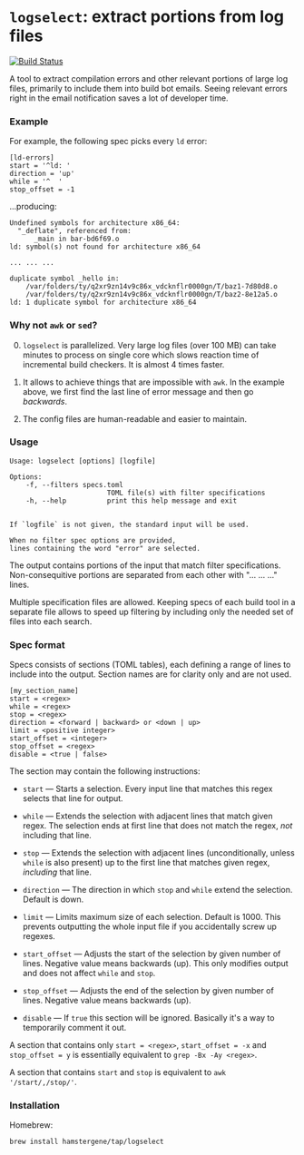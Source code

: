 # `logselect`: extract portions from log files

[![Build Status](https://travis-ci.org/hamstergene/logselect.svg?branch=master)](https://travis-ci.org/hamstergene/logselect)

A tool to extract compilation errors and other relevant portions of large log files, primarily to include them into build bot emails. Seeing relevant errors right in the email notification saves a lot of developer time.

### Example

For example, the following spec picks every `ld` error:

    [ld-errors]
    start = '^ld: '
    direction = 'up'
    while = '^  '
    stop_offset = -1

...producing:

    Undefined symbols for architecture x86_64:
      "_deflate", referenced from:
          _main in bar-bd6f69.o
    ld: symbol(s) not found for architecture x86_64

    ... ... ...

    duplicate symbol _hello in:
        /var/folders/ty/q2xr9zn14v9c86x_vdcknflr0000gn/T/baz1-7d80d8.o
        /var/folders/ty/q2xr9zn14v9c86x_vdcknflr0000gn/T/baz2-8e12a5.o
    ld: 1 duplicate symbol for architecture x86_64



### Why not `awk` or `sed`?

0. `logselect` is parallelized. Very large log files (over 100 MB) can take minutes to process on single core which slows reaction time of incremental build checkers. It is almost 4 times faster.

0. It allows to achieve things that are impossible with `awk`. In the example above, we first find the last line of error message and then go *backwards*.

0. The config files are human-readable and easier to maintain. 

### Usage

    Usage: logselect [options] [logfile]

    Options:
        -f, --filters specs.toml
                            TOML file(s) with filter specifications
        -h, --help          print this help message and exit


    If `logfile` is not given, the standard input will be used.

    When no filter spec options are provided,
    lines containing the word "error" are selected.

The output contains portions of the input that match filter specifications. Non-consequitive portions are separated from each other with "... ... ..." lines.

Multiple specification files are allowed. Keeping specs of each build tool in a separate file allows to speed up filtering by including only the needed set of files into each search.

### Spec format

Specs consists of sections (TOML tables), each defining a range of lines to include into the output. Section names are for clarity only and are not used.

    [my_section_name]
    start = <regex>
    while = <regex>
    stop = <regex>
    direction = <forward | backward> or <down | up>
    limit = <positive integer>
    start_offset = <integer>
    stop_offset = <regex>
    disable = <true | false>

The section may contain the following instructions:

* `start` — Starts a selection. Every input line that matches this regex selects that line for output.

* `while` — Extends the selection with adjacent lines that match given regex. The selection ends at first line that does not match the regex, *not* including that line.

* `stop` — Extends the selection with adjacent lines (unconditionally, unless `while` is also present) up to the first line that matches given regex, *including* that line.

* `direction` — The direction in which `stop` and `while` extend the selection. Default is down.

* `limit` — Limits maximum size of each selection. Default is 1000. This prevents outputting the whole input file if you accidentally screw up regexes.

* `start_offset` — Adjusts the start of the selection by given number of lines. Negative value means backwards (up). This only modifies output and does not affect `while` and `stop`.

* `stop_offset` — Adjusts the end of the selection by given number of lines. Negative value means backwards (up).

* `disable` — If `true` this section will be ignored. Basically it's a way to temporarily comment it out.

A section that contains only `start = <regex>`, `start_offset = -x` and `stop_offset = y` is essentially equivalent to `grep -Bx -Ay <regex>`.

A section that contains `start` and `stop` is equivalent to `awk '/start/,/stop/'`.

### Installation

Homebrew:

    brew install hamstergene/tap/logselect


